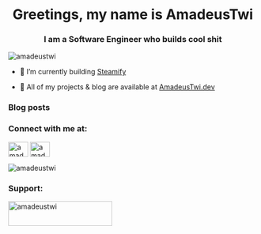 <h1 align="center">Greetings, my name is AmadeusTwi</h1>
<h3 align="center">I am a Software Engineer who builds cool shit</h3>

<p align="left"> <img src="https://komarev.com/ghpvc/?username=amadeustwi&label=%F0%9F%91%80%20Profile%20lurkers&color=f97316&style=plastic" alt="amadeustwi" /> </p>

- 🔨 I’m currently building [Steamify](https://github.com/AmadeusTwi/steamify)

- 📝 All of my projects & blog are available at [AmadeusTwi.dev](AmadeusTwi.dev)

### Blog posts
<!-- BLOG-POST-LIST:START -->
<!-- BLOG-POST-LIST:END -->

<h3 align="left">Connect with me at:</h3>
<p align="left">
<a href="https://linkedin.com/in/amadeustwi" target="blank"><img align="center" src="https://raw.githubusercontent.com/rahuldkjain/github-profile-readme-generator/master/src/images/icons/Social/linked-in-alt.svg" alt="amadeustwi" height="30" width="40" /></a>
<a href="https://twitter.com/amadeustwi" target="blank"><img align="center" src="https://raw.githubusercontent.com/rahuldkjain/github-profile-readme-generator/master/src/images/icons/Social/twitter.svg" alt="amadeustwi" height="30" width="40" /></a>
</p>

<p><img align="center" src="https://github-readme-stats.vercel.app/api/top-langs?username=amadeustwi&show_icons=true&theme=synthwave&locale=en&layout=compact" alt="amadeustwi" /></p>

<h3 align="left">Support:</h3>
<p><a href="https://ko-fi.com/amadeustwi"> <img align="left" src="https://cdn.ko-fi.com/cdn/kofi3.png?v=3" height="50" width="210" alt="amadeustwi" /></a></p><br><br>
